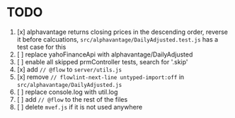 # TODO
1. [x] alphavantage returns closing prices in the descending order, reverse it before calcuations,
   `src/alphavantage/DailyAdjusted.test.js` has a test case for this
2. [ ] replace yahoFinanceApi with alphavantage/DailyAdjusted
3. [ ] enable all skipped prmController tests, search for '.skip'
4. [x] add `// @flow` to `server/utils.js`
5. [x] remove `// flowlint-next-line untyped-import:off` in `src/alphavantage/DailyAdjusted.js`
6. [ ] replace console.log with util.log
7. [ ] add `// @flow` to the rest of the files
8. [ ] delete `mvef.js` if it is not used anywhere
